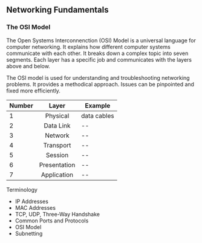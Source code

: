 ## Networking Fundamentals

### The OSI Model

The Open Systems Interconnenction (OSI) Model is a universal language for computer networking. It explains how different computer systems communicate with each other. It breaks down a complex topic into seven segments. Each layer has a specific job and communicates with the layers above and below.

The OSI model is used for understanding and troubleshooting networking problems. It provides a methodical approach. Issues can be pinpointed and fixed more efficiently.




| Number      | Layer | Example    |
| :---        |    :----:   |   -----------     |
| 1   | Physical       | data cables     |
| 2   | Data Link       | --     |
| 3   | Network       | --   |
| 4   | Transport       | --    |
| 5   | Session      | --   |
| 6   | Presentation       | --    |
| 7   | Application   | --    |


Terminology


* IP Addresses
* MAC Addresses
* TCP, UDP, Three-Way Handshake
* Common Ports and Protocols
* OSI Model
* Subnetting


[### Summary.]: # 
